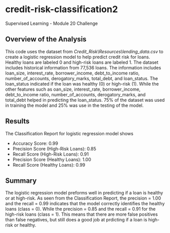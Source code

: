 # credit-risk-classification2
Supervised Learning - Module 20 Challenge


## Overview of the Analysis

This code uses the dataset from _Credit_Risk\Resources\lending_data.csv_ to create a logistic regression model to help predict credit risk for loans.  Healthy loans are labeled 0 and high-risk loans are labeled 1.
The dataset includes historical information from 77,536 loans.  The information includes loan_size, interest_rate, borrower_income, debt_to_income ratio, number_of_accounts, derogatory_marks, total_debt, and loan_status.  The loan_status indicated if the loan was healthy (0) or high-risk (1).  While the other features such as oan_size, interest_rate, borrower_income, debt_to_income ratio, number_of_accounts, derogatory_marks, and total_debt helped in predicting the loan_status.  75% of the dataset was used in training the model and 25% was use in the testing of the model.

## Results

The Classification Report for logistic regression model shows
* Accuracy Score: 0.99
* Precision Score (High-Risk Loans): 0.85
* Recall Score (High-Risk Loans): 0.91
* Precision Score (Healthy Loans): 1.00
* Recall Score (Healthy Loans): 0.99
   

## Summary

The logistic regression model preforms well in predicting if a loan is healthy or at high-risk.  As seen from the Classification Report, the precision = 1.00 and the recall = 0.99 indicates that the model correctly identifies the healthy loans (class = 0).  While the precision = 0.85 and the recall = 0.91 for the high-risk loans (class = 1).  This means that there are more false positives than false negatives, but still does a good job at prdicting if a loan is high-risk or healthy.
